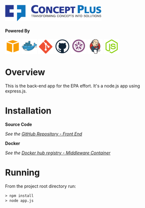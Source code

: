 ![<Concept Plus>](./src/images/cp-full-logo-colored-315x53.png)

#### Powered By

![AWS](./src/images/aws.png)
![Docker](./src/images/docker.png)
![Git](./src/images/git.png)
![Git](./src/images/github.png)
![Jasmine](./src/images/jasmine.png)
![Jenkins](./src/images/jenkins.png)
![NodeJS](./src/images/nodejs.png)

# Overview

This is the back-end app for the EPA effort. It's a node.js app using express.js.

# Installation

**Source Code**

_See the [GitHub Repository - Front End](https://github.com/concept-plus/EPA-Go.git)_

**Docker**  
  
_See the [Docker hub registry - Middleware Container](https://hub.docker.com/r/conceptplus/epa-middleware/)_

# Running

From the project root directory run:

    > npm install
    > node app.js
